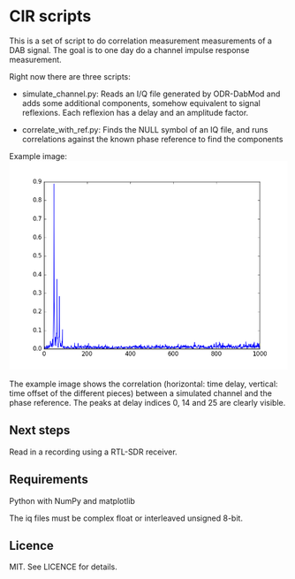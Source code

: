 CIR scripts
===========

This is a set of script to do correlation measurement measurements
of a DAB signal. The goal is to one day do a channel impulse
response measurement.

Right now there are three scripts:

* simulate_channel.py: Reads an I/Q file generated by ODR-DabMod and
  adds some additional components, somehow equivalent to signal reflexions.
  Each reflexion has a delay and an amplitude factor.

* correlate_with_ref.py: Finds the NULL symbol of an IQ file, and runs
  correlations against the known phase reference to find the components

Example image: ![Example correlation](./example_corr.png)

The example image shows the correlation (horizontal: time delay, vertical:
time offset of the different pieces) between a simulated channel
and the phase reference.
The peaks at delay indices 0, 14 and 25 are clearly visible.

Next steps
----------
Read in a recording using a RTL-SDR receiver.


Requirements
------------
Python with NumPy and matplotlib

The iq files must be complex float or interleaved unsigned 8-bit.


Licence
-------
MIT. See LICENCE for details.

